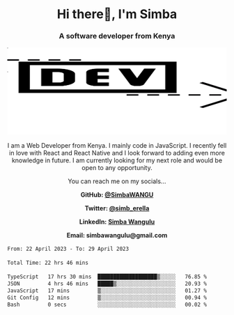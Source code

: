 
<h1 align="center"> Hi there👋, I'm Simba</h1>
<h3 align="center">A software developer from Kenya</h3>

<img src="/arrow-svgrepo-com.svg" margin="auto" width="100%" height="200px">


<p align="center">I am a Web Developer from Kenya. I mainly code in JavaScript. I recently fell in love with React and React Native and I look forward to adding even more knowledge in future. I am currently looking for my next role and would be open to any opportunity.</p>

<p align="center">You can reach me on my socials... </p>

<div align="center">

__<p>  GitHub: [@SimbaWANGU](https://github.com/SimbaWANGU)__  </p>
__<p> Twitter: [@simb_erella](https://twitter.com/simb_erella)__ </p>
__<p> LinkedIn: [Simba Wangulu](https://www.linkedin.com/in/simba-wangulu/)__ </p>
__<p> Email: simbawangulu@gmail.com__ </p>

</div>

<!--START_SECTION:waka-->

```text
From: 22 April 2023 - To: 29 April 2023

Total Time: 22 hrs 46 mins

TypeScript   17 hrs 30 mins  ███████████████████▒░░░░░   76.85 %
JSON         4 hrs 46 mins   █████▒░░░░░░░░░░░░░░░░░░░   20.93 %
JavaScript   17 mins         ▒░░░░░░░░░░░░░░░░░░░░░░░░   01.27 %
Git Config   12 mins         ▒░░░░░░░░░░░░░░░░░░░░░░░░   00.94 %
Bash         0 secs          ░░░░░░░░░░░░░░░░░░░░░░░░░   00.02 %
```

<!--END_SECTION:waka-->
